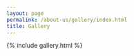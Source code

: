 ```yaml
---
layout: page
permalink: /about-us/gallery/index.html
title: Gallery
---
```


{% include gallery.html %}

<div id="links">
</div>
